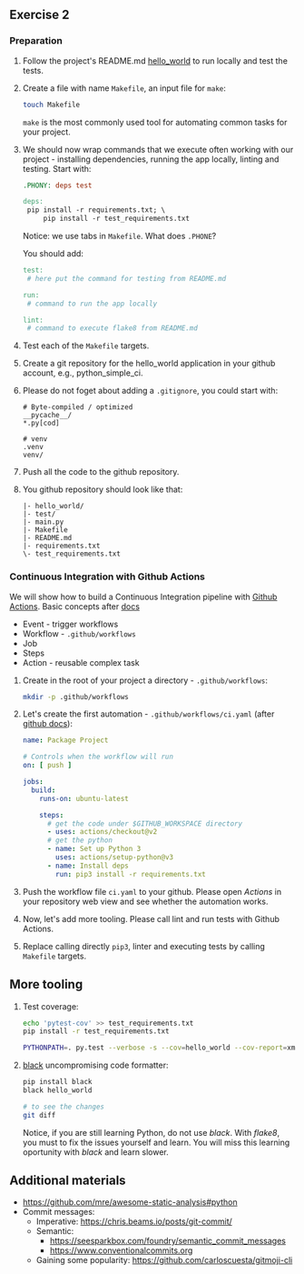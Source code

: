 ## Exercise 2

### Preparation

1. Follow the project's README.md [hello_world](./hello_world) to run locally and test the tests.

2. Create a file with name `Makefile`, an input file for `make`:

   ```bash
   touch Makefile
   ```

   `make` is the most commonly used tool for automating common tasks for your project.

3. We should now wrap commands that we execute often working with our project - installing dependencies, running the app locally, linting and testing. Start with: 

   ```makefile
   .PHONY: deps test

   deps:
   	pip install -r requirements.txt; \
   		pip install -r test_requirements.txt
   ```

   Notice: we use tabs in `Makefile`. What does `.PHONE`?

   You should add:

   ```makefile
   test:
    # here put the command for testing from README.md

   run:
    # command to run the app locally

   lint:
    # command to execute flake8 from README.md
   ```

3. Test each of the `Makefile` targets.

4. Create a git repository for the hello_world application in your github account, e.g., python_simple_ci.

5. Please do not foget about adding a `.gitignore`, you could start with:

   ```
   # Byte-compiled / optimized
   __pycache__/
   *.py[cod]

   # venv
   .venv
   venv/
   ```

6. Push all the code to the github repository.

7. You github repository should look like that:

   ```
   |- hello_world/
   |- test/
   |- main.py
   |- Makefile
   |- README.md
   |- requirements.txt
   \- test_requirements.txt
   ```

### Continuous Integration with Github Actions

We will show how to build a Continuous Integration pipeline with [Github Actions](https://docs.github.com/en/actions). Basic concepts after [docs](https://docs.github.com/en/actions/learn-github-actions/understanding-github-actions)

- Event - trigger workflows
- Workflow - `.github/workflows`
- Job
- Steps
- Action - reusable complex task

1. Create in the root of your project a directory -  `.github/workflows`:

   ```bash
   mkdir -p .github/workflows
   ```

2. Let's create the first automation - `.github/workflows/ci.yaml` (after [github docs](https://docs.github.com/en/actions/automating-builds-and-tests/building-and-testing-nodejs-or-python?langId=py)):

   ```yaml
   name: Package Project

   # Controls when the workflow will run
   on: [ push ]

   jobs:
     build:
       runs-on: ubuntu-latest
   
       steps:
         # get the code under $GITHUB_WORKSPACE directory
         - uses: actions/checkout@v2
         # get the python
         - name: Set up Python 3
           uses: actions/setup-python@v3
         - name: Install deps
           run: pip3 install -r requirements.txt
   ```

3. Push the workflow file `ci.yaml` to your github. Please open *Actions* in your repository web view and see whether the automation works.

4. Now, let's add more tooling. Please call lint and run tests with Github Actions.

5. Replace calling directly `pip3`, linter and executing tests by calling `Makefile` targets.

## More tooling

1. Test coverage:

   ```bash
   echo 'pytest-cov' >> test_requirements.txt
   pip install -r test_requirements.txt
   ```

   ```bash
   PYTHONPATH=. py.test --verbose -s --cov=hello_world --cov-report=xml
   ```

2. [black](https://github.com/psf/black) uncompromising code formatter:

   ```bash
   pip install black
   black hello_world

   # to see the changes
   git diff
   ``` 

   Notice, if you are still learning Python, do not use *black*. With *flake8*, you must to fix the issues yourself and learn. You will miss this learning oportunity with *black* and learn slower.

## Additional materials

- https://github.com/mre/awesome-static-analysis#python 
- Commit messages: 
  - Imperative: https://chris.beams.io/posts/git-commit/
  - Semantic:
    - https://seesparkbox.com/foundry/semantic_commit_messages
    - https://www.conventionalcommits.org
  - Gaining some popularity: https://github.com/carloscuesta/gitmoji-cli
